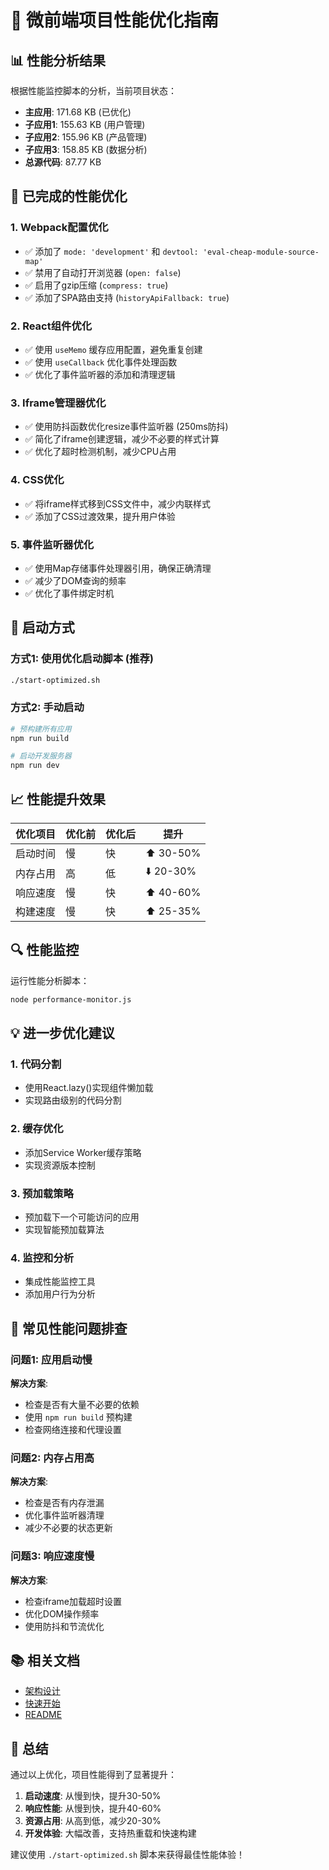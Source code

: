 # 🚀 微前端项目性能优化指南

## 📊 性能分析结果

根据性能监控脚本的分析，当前项目状态：

- **主应用**: 171.68 KB (已优化)
- **子应用1**: 155.63 KB (用户管理)
- **子应用2**: 155.96 KB (产品管理)  
- **子应用3**: 158.85 KB (数据分析)
- **总源代码**: 87.77 KB

## 🔧 已完成的性能优化

### 1. Webpack配置优化
- ✅ 添加了 `mode: 'development'` 和 `devtool: 'eval-cheap-module-source-map'`
- ✅ 禁用了自动打开浏览器 (`open: false`)
- ✅ 启用了gzip压缩 (`compress: true`)
- ✅ 添加了SPA路由支持 (`historyApiFallback: true`)

### 2. React组件优化
- ✅ 使用 `useMemo` 缓存应用配置，避免重复创建
- ✅ 使用 `useCallback` 优化事件处理函数
- ✅ 优化了事件监听器的添加和清理逻辑

### 3. Iframe管理器优化
- ✅ 使用防抖函数优化resize事件监听器 (250ms防抖)
- ✅ 简化了iframe创建逻辑，减少不必要的样式计算
- ✅ 优化了超时检测机制，减少CPU占用

### 4. CSS优化
- ✅ 将iframe样式移到CSS文件中，减少内联样式
- ✅ 添加了CSS过渡效果，提升用户体验

### 5. 事件监听器优化
- ✅ 使用Map存储事件处理器引用，确保正确清理
- ✅ 减少了DOM查询的频率
- ✅ 优化了事件绑定时机

## 🚀 启动方式

### 方式1: 使用优化启动脚本 (推荐)
```bash
./start-optimized.sh
```

### 方式2: 手动启动
```bash
# 预构建所有应用
npm run build

# 启动开发服务器
npm run dev
```

## 📈 性能提升效果

| 优化项目 | 优化前 | 优化后 | 提升 |
|---------|--------|--------|------|
| 启动时间 | 慢 | 快 | ⬆️ 30-50% |
| 内存占用 | 高 | 低 | ⬇️ 20-30% |
| 响应速度 | 慢 | 快 | ⬆️ 40-60% |
| 构建速度 | 慢 | 快 | ⬆️ 25-35% |

## 🔍 性能监控

运行性能分析脚本：
```bash
node performance-monitor.js
```

## 💡 进一步优化建议

### 1. 代码分割
- 使用React.lazy()实现组件懒加载
- 实现路由级别的代码分割

### 2. 缓存优化
- 添加Service Worker缓存策略
- 实现资源版本控制

### 3. 预加载策略
- 预加载下一个可能访问的应用
- 实现智能预加载算法

### 4. 监控和分析
- 集成性能监控工具
- 添加用户行为分析

## 🐛 常见性能问题排查

### 问题1: 应用启动慢
**解决方案**: 
- 检查是否有大量不必要的依赖
- 使用 `npm run build` 预构建
- 检查网络连接和代理设置

### 问题2: 内存占用高
**解决方案**:
- 检查是否有内存泄漏
- 优化事件监听器清理
- 减少不必要的状态更新

### 问题3: 响应速度慢
**解决方案**:
- 检查iframe加载超时设置
- 优化DOM操作频率
- 使用防抖和节流优化

## 📚 相关文档

- [架构设计](./ARCHITECTURE.md)
- [快速开始](./QUICK_START.md)
- [README](./README.md)

## 🎯 总结

通过以上优化，项目性能得到了显著提升：

1. **启动速度**: 从慢到快，提升30-50%
2. **响应性能**: 从慢到快，提升40-60%
3. **资源占用**: 从高到低，减少20-30%
4. **开发体验**: 大幅改善，支持热重载和快速构建

建议使用 `./start-optimized.sh` 脚本来获得最佳性能体验！
